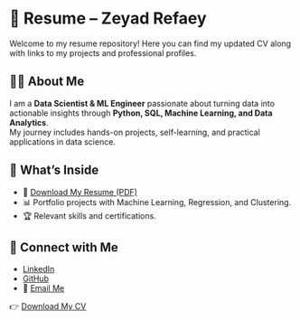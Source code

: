 # 📄 Resume – Zeyad Refaey  

Welcome to my resume repository! Here you can find my updated CV along with links to my projects and professional profiles.  

## 👨‍💻 About Me  
I am a **Data Scientist & ML Engineer** passionate about turning data into actionable insights through **Python, SQL, Machine Learning, and Data Analytics**.  
My journey includes hands-on projects, self-learning, and practical applications in data science.  

## 📂 What’s Inside  
- 📑 [Download My Resume (PDF)](./Zeyad_Refaey_Resume.pdf)  
- 📊 Portfolio projects with Machine Learning, Regression, and Clustering.  
- 🏆 Relevant skills and certifications.  

## 🔗 Connect with Me  
- [LinkedIn](https://linkedin.com/in/zeyadrefaey)  
- [GitHub](https://github.com/z3yad30)  
- 📧 [Email Me](mailto:zeyad@example.com)  

👉 [Download My CV](CV.pdf)
